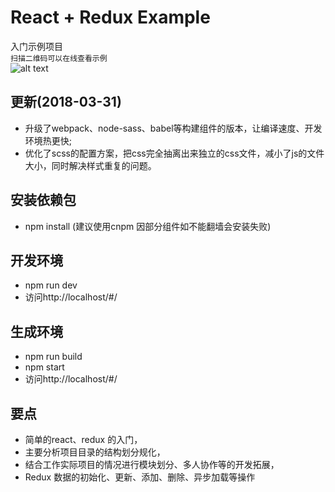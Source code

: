 # React + Redux Example  
 入门示例项目  
 `扫描二维码可以在线查看示例`  
![alt text](https://meibin08.github.io/react-redux/demo.png)

## 更新(2018-03-31)
- 升级了webpack、node-sass、babel等构建组件的版本，让编译速度、开发环境热更快;
- 优化了scss的配置方案，把css完全抽离出来独立的css文件，减小了js的文件大小，同时解决样式重复的问题。

## 安装依赖包 
- npm install (建议使用cnpm 因部分组件如不能翻墙会安装失败)

## 开发环境
- npm run dev
- 访问http://localhost/#/

## 生成环境
- npm run build
- npm start
- 访问http://localhost/#/

## 要点

- 简单的react、redux 的入门，
- 主要分析项目目录的结构划分规化，
- 结合工作实际项目的情况进行模块划分、多人协作等的开发拓展，
- Redux 数据的初始化、更新、添加、删除、异步加载等操作

